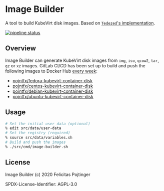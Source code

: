 # Image Builder

A tool to build KubeVirt disk images. Based on [`Tedezed`'s implementation](https://github.com/Tedezed/kubevirt-images-generator).

[![pipeline status](https://gitlab.com/pojntfx/image-builder/badges/master/pipeline.svg)](https://gitlab.com/pojntfx/image-builder/commits/master)

## Overview

Image Builder can generate KubeVirt disk images from `img`, `iso`, `qcow2`, `tar`, `gz` or `xz` images. GitLab CI/CD has been set up to build and push the following images to Docker Hub [every week](https://gitlab.com/pojntfx/image-builder/pipelines):

- [pojntfx/fedora-kubevirt-container-disk](https://hub.docker.com/repository/docker/pojntfx/fedora-kubevirt-container-disk)
- [pojntfx/centos-kubevirt-container-disk](https://hub.docker.com/repository/docker/pojntfx/centos-kubevirt-container-disk)
- [pojntfx/debian-kubevirt-container-disk](https://hub.docker.com/repository/docker/pojntfx/debian-kubevirt-container-disk)
- [pojntfx/ubuntu-kubevirt-container-disk](https://hub.docker.com/repository/docker/pojntfx/ubuntu-kubevirt-container-disk)

## Usage

```zsh
# Set the initial user data (optional)
% edit src/data/user-data
# Set the registry (required)
% source src/data/variables.sh
# Build and push the images
% ./src/cmd/image-builder.sh
```

## License

Image Builder (c) 2020 Felicitas Pojtinger

SPDX-License-Identifier: AGPL-3.0
